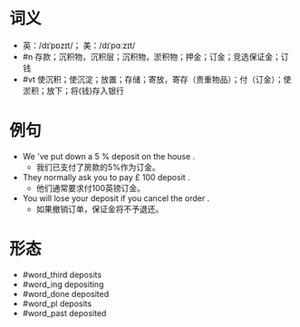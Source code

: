 # 词义
- 英：/dɪˈpɒzɪt/； 美：/dɪˈpɑːzɪt/
- #n 存款；沉积物，沉积层；沉积物，淤积物；押金；订金；竞选保证金；订钱
- #vt 使沉积；使沉淀；放置；存储；寄放，寄存（贵重物品）；付（订金）；使淤积；放下；将(钱)存入银行
# 例句
- We 've put down a 5 % deposit on the house .
	- 我们已支付了房款的5%作为订金。
- They normally ask you to pay £ 100 deposit .
	- 他们通常要求付100英镑订金。
- You will lose your deposit if you cancel the order .
	- 如果撤销订单，保证金将不予退还。
# 形态
- #word_third deposits
- #word_ing depositing
- #word_done deposited
- #word_pl deposits
- #word_past deposited
